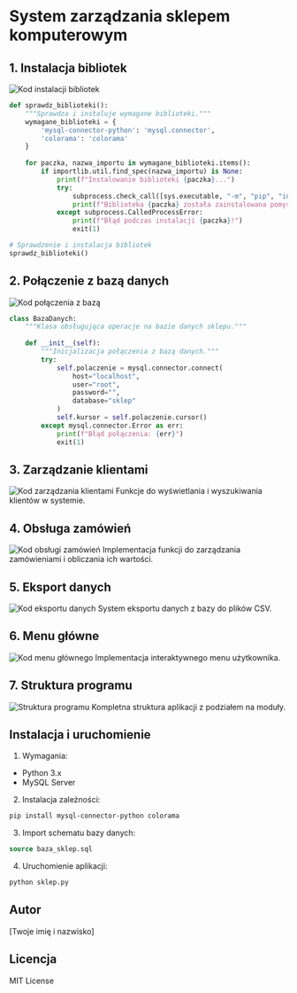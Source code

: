 # System zarządzania sklepem komputerowym

## 1. Instalacja bibliotek
![Kod instalacji bibliotek](img/1.png)
```python
def sprawdz_biblioteki():
    """Sprawdza i instaluje wymagane biblioteki."""
    wymagane_biblioteki = {
        'mysql-connector-python': 'mysql.connector',
        'colorama': 'colorama'
    }
    
    for paczka, nazwa_importu in wymagane_biblioteki.items():
        if importlib.util.find_spec(nazwa_importu) is None:
            print(f"Instalowanie biblioteki {paczka}...")
            try:
                subprocess.check_call([sys.executable, "-m", "pip", "install", paczka])
                print(f"Biblioteka {paczka} została zainstalowana pomyślnie!")
            except subprocess.CalledProcessError:
                print(f"Błąd podczas instalacji {paczka}!")
                exit(1)

# Sprawdzenie i instalacja bibliotek
sprawdz_biblioteki()
```

## 2. Połączenie z bazą danych 
![Kod połączenia z bazą](img/2.png)
```python
class BazaDanych:
    """Klasa obsługująca operacje na bazie danych sklepu."""
    
    def __init__(self):
        """Inicjalizacja połączenia z bazą danych."""
        try:
            self.polaczenie = mysql.connector.connect(
                host="localhost",
                user="root",
                password="",
                database="sklep"
            )
            self.kursor = self.polaczenie.cursor()
        except mysql.connector.Error as err:
            print(f"Błąd połączenia: {err}")
            exit(1)
```

## 3. Zarządzanie klientami
![Kod zarządzania klientami](img/3.png)
Funkcje do wyświetlania i wyszukiwania klientów w systemie.

## 4. Obsługa zamówień
![Kod obsługi zamówień](img/4.png)
Implementacja funkcji do zarządzania zamówieniami i obliczania ich wartości.

## 5. Eksport danych
![Kod eksportu danych](img/5.png)
System eksportu danych z bazy do plików CSV.

## 6. Menu główne
![Kod menu głównego](img/6.png)
Implementacja interaktywnego menu użytkownika.

## 7. Struktura programu
![Struktura programu](img/7.png)
Kompletna struktura aplikacji z podziałem na moduły.

## Instalacja i uruchomienie

1. Wymagania:
- Python 3.x
- MySQL Server

2. Instalacja zależności:
```bash
pip install mysql-connector-python colorama
```

3. Import schematu bazy danych:
```sql
source baza_sklep.sql
```

4. Uruchomienie aplikacji:
```bash
python sklep.py
```

## Autor
[Twoje imię i nazwisko]

## Licencja
MIT License
